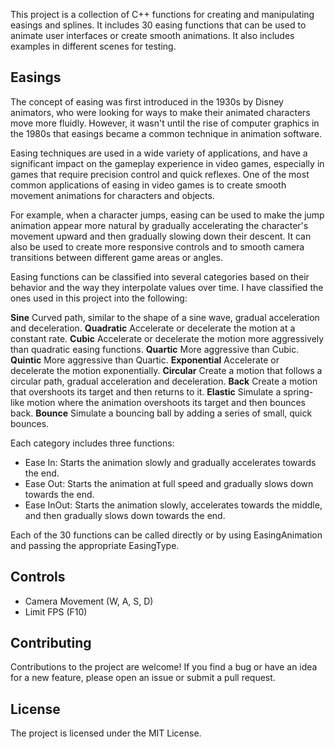 
This project is a collection of C++ functions for creating and manipulating easings and splines. It includes 30 easing functions that can be used to animate user interfaces or create smooth animations.
It also includes examples in different scenes for testing.

## Easings

The concept of easing was first introduced in the 1930s by Disney animators, who were looking for ways to make their animated characters move more fluidly. However, it wasn't until the rise of computer graphics in the 1980s that easings became a common technique in animation software.

Easing techniques are used in a wide variety of applications, and have a significant impact on the gameplay experience in video games, especially in games that require precision control and quick reflexes. One of the most common applications of easing in video games is to create smooth movement animations for characters and objects.

For example, when a character jumps, easing can be used to make the jump animation appear more natural by gradually accelerating the character's movement upward and then gradually slowing down their descent. It can also be used to create more responsive controls and to smooth camera transitions between different game areas or angles.

Easing functions can be classified into several categories based on their behavior and the way they interpolate values over time. I have classified the ones used in this project into the following:

**Sine**
Curved path, similar to the shape of a sine wave, gradual acceleration and deceleration.
**Quadratic**
Accelerate or decelerate the motion at a constant rate.
**Cubic**
Accelerate or decelerate the motion more aggressively than quadratic easing functions.
**Quartic**
More aggressive than Cubic.
**Quintic**
More aggressive than Quartic.
**Exponential**
Accelerate or decelerate the motion exponentially.
**Circular**
Create a motion that follows a circular path, gradual acceleration and deceleration.
**Back**
Create a motion that overshoots its target and then returns to it.
**Elastic**
Simulate a spring-like motion where the animation overshoots its target and then bounces back.
**Bounce**
Simulate a bouncing ball by adding a series of small, quick bounces.

Each category includes three functions:

- Ease In: Starts the animation slowly and gradually accelerates towards the end.
- Ease Out: Starts the animation at full speed and gradually slows down towards the end.
- Ease InOut: Starts the animation slowly, accelerates towards the middle, and then gradually slows down towards the end.

 Each of the 30 functions can be called directly or by using EasingAnimation and passing the appropriate EasingType.

## Controls

- Camera Movement (W, A, S, D)
- Limit FPS (F10)

## Contributing
Contributions to the project are welcome! If you find a bug or have an idea for a new feature, please open an issue or submit a pull request.

## License
The project is licensed under the MIT License.
